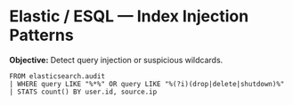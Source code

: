 # Elastic / ESQL — Index Injection Patterns
**Objective:** Detect query injection or suspicious wildcards.

```esql
FROM elasticsearch.audit
| WHERE query LIKE "%*%" OR query LIKE "%(?i)(drop|delete|shutdown)%"
| STATS count() BY user.id, source.ip
```
